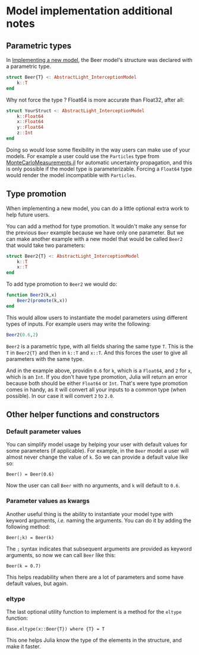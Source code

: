 # Model implementation additional notes

## Parametric types

In [Implementing a new model](@ref), the Beer model's structure was declared with a parametric type.

```julia
struct Beer{T} <: AbstractLight_InterceptionModel
    k::T
end
```

Why not force the type ? Float64 is more accurate than Float32, after all:

```julia
struct YourStruct <: AbstractLight_InterceptionModel
    k::Float64
    x::Float64
    y::Float64
    z::Int
end
```

Doing so would lose some flexibility in the way users can make use of your models. For example a user could use the `Particles` type from [MonteCarloMeasurements.jl](https://github.com/baggepinnen/MonteCarloMeasurements.jl) for automatic uncertainty propagation, and this is only possible if the model type is parameterizable. Forcing a `Float64` type would render the model incompatible with `Particles`.

## Type promotion

When implementing a new model, you can do a little optional extra work to help future users.

You can add a method for type promotion. It wouldn't make any sense for the previous `Beer` example because we have only one parameter. But we can make another example with a new model that would be called `Beer2` that would take two parameters:

```julia
struct Beer2{T} <: AbstractLight_InterceptionModel
    k::T
    x::T
end
```

To add type promotion to `Beer2` we would do:

```julia
function Beer2(k,x)
    Beer2(promote(k,x))
end
```

This would allow users to instantiate the model parameters using different types of inputs. For example users may write the following:

```julia
Beer2(0.6,2)
```

`Beer2` is a parametric type, with all fields sharing the same type `T`. This is the `T` in `Beer2{T}` and then in `k::T` and `x::T`. And this forces the user to give all parameters with the same type.

And in the example above, providin `0.6` for `k`, which is a `Float64`, and `2` for `x`, which is an `Int`. If you don't have type promotion, Julia will return an error because both should be either `Float64` or `Int`. That's were type promotion comes in handy, as it will convert all your inputs to a common type (when possible). In our case it will convert `2` to `2.0`.

## Other helper functions and constructors

### Default parameter values

You can simplify model usage by helping your user with default values for some parameters (if applicable). For example, in the `Beer` model a user will almost never change the value of `k`. So we can provide a default value like so:

```@example usepkg
Beer() = Beer(0.6)
```

Now the user can call `Beer` with no arguments, and `k` will default to `0.6`.

### Parameter values as kwargs

Another useful thing is the ability to instantiate your model type with keyword arguments, *i.e.* naming the arguments. You can do it by adding the following method:

```@example usepkg
Beer(;k) = Beer(k)
```

The `;` syntax indicates that subsequent arguments are provided as keyword arguments, so now we can call `Beer` like this:

```@example usepkg
Beer(k = 0.7)
```

This helps readability when there are a lot of parameters and some have default values, but again.

### eltype

The last optional utility function to implement is a method for the `eltype` function:

```@example usepkg
Base.eltype(x::Beer{T}) where {T} = T
```

This one helps Julia know the type of the elements in the structure, and make it faster.